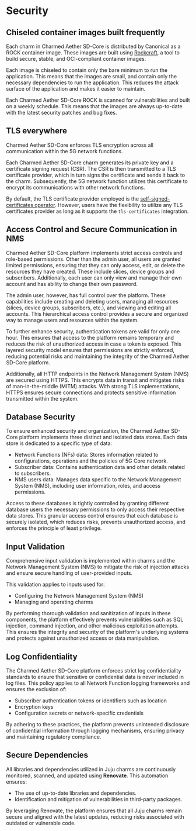 # Security

## Chiseled container images built frequently

Each charm in Charmed Aether SD-Core is distributed by Canonical as a ROCK container image. These images are built using [Rockcraft]( https://documentation.ubuntu.com/rockcraft/en/latest/), a tool to build secure, stable, and OCI-compliant container images.

Each image is chiseled to contain only the bare minimum to run the application. This means that the images are small, and contain only the necessary dependencies to run the application. This reduces the attack surface of the application and makes it easier to maintain.

Each Charmed Aether SD-Core ROCK is scanned for vulnerabilities and built on a weekly schedule. This means that the images are always up-to-date with the latest security patches and bug fixes.

## TLS everywhere

Charmed Aether SD-Core enforces TLS encryption across all communication within the 5G network functions.

Each Charmed Aether SD-Core charm generates its private key and a certificate signing request (CSR). The CSR is then transmitted to a TLS certificate provider, which in turn signs the certificate and sends it back to the charm. Subsequently, the 5G network function utilizes this certificate to encrypt its communications with other network functions.

By default, the TLS certificate provider employed is the [self-signed-certificates operator](https://charmhub.io/self-signed-certificates). However, users have the flexibility to utilize any TLS certificates provider as long as it supports the `tls-certificates` integration.

## Access Control and Secure Communication in NMS

Charmed Aether SD-Core platform implements strict access controls and role-based permissions. Other than the admin user, all users are granted limited permissions, ensuring that they can only access, edit, or delete the resources they have created. These include slices, device groups and subscribers. Additionally, each user can only view and manage their own account and has ability to change their own password.

The admin user, however, has full control over the platform. These capabilities include creating and deleting users, managing all resources (slices, device groups, subscribers, etc.), and viewing and editing all accounts. This hierarchical access control provides a secure and organized way to manage users and resources within the system.

To further enhance security, authentication tokens are valid for only one hour. This ensures that access to the platform remains temporary and reduces the risk of unauthorized access in case a token is exposed. This layered security model ensures that permissions are strictly enforced, reducing potential risks and maintaining the integrity of the Charmed Aether SD-Core platform.

Additionally, all HTTP endpoints in the Network Management System (NMS) are secured using HTTPS. This encrypts data in transit and mitigates risks of man-in-the-middle (MITM) attacks. With strong TLS implementations, HTTPS ensures secure connections and protects sensitive information transmitted within the system.

## Database Security

To ensure enhanced security and organization, the Charmed Aether SD-Core platform implements three distinct and isolated data stores. Each data store is dedicated to a specific type of data:

- Network Functions (NFs) data: Stores information related to configurations, operations and the policies of 5G Core network.
- Subscriber data: Contains authentication data and other details related to subscribers.
- NMS users data: Manages data specific to the Network Management System (NMS), including user information, roles, and access permissions.

Access to these databases is tightly controlled by granting different database users the necessary permissions to only access their respective data stores. This granular access control ensures that each database is securely isolated, which reduces risks, prevents unauthorized access, and enforces the principle of least privilege.

## Input Validation

Comprehensive input validation is implemented within charms and the Network Management System (NMS) to mitigate the risk of injection attacks and ensure secure handling of user-provided inputs. 

This validation applies to inputs used for:

- Configuring the Network Management System (NMS)
- Managing and operating charms

By performing thorough validation and sanitization of inputs in these components, the platform effectively prevents vulnerabilities such as SQL injection, command injection, and other malicious exploitation attempts. This ensures the integrity and security of the platform's underlying systems and protects against unauthorized access or data manipulation.

## Log Confidentiality

The Charmed Aether SD-Core platform enforces strict log confidentiality standards to ensure that sensitive or confidential data is never included in log files. This policy applies to all Network Function logging frameworks and ensures the exclusion of:

- Subscriber authentication tokens or identifiers such as location
- Encryption keys
- Configuration secrets or network-specific credentials

By adhering to these practices, the platform prevents unintended disclosure of confidential information through logging mechanisms, ensuring privacy and maintaining regulatory compliance.

## Secure Dependencies

All libraries and dependencies utilized in Juju charms are continuously monitored, scanned, and updated using **Renovate**. This automation ensures:

- The use of up-to-date libraries and dependencies.
- Identification and mitigation of vulnerabilities in third-party packages.

By leveraging Renovate, the platform ensures that all Juju charms remain secure and aligned with the latest updates, reducing risks associated with outdated or vulnerable code.